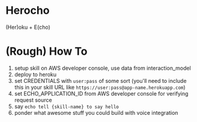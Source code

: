 # Herocho
(Her)oku + E(cho)

# (Rough) How To

1. setup skill on AWS developer console, use data from interaction_model
2. deploy to heroku
3. set CREDENTIALS with `user:pass` of some sort (you'll need to include this in your skill URL like `https://user:pass@app-name.herokuapp.com`)
4. set ECHO_APPLICATION_ID from AWS developer console for verifying request source
5. say `echo tell {skill-name} to say hello`
6. ponder what awesome stuff you could build with voice integration
